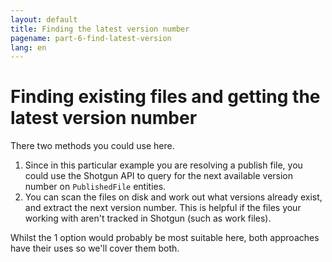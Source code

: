 ```yaml
---
layout: default
title: Finding the latest version number
pagename: part-6-find-latest-version
lang: en
---
```


# Finding existing files and getting the latest version number

There two methods you could use here. 

1. Since in this particular example you are resolving a publish file, you could use the Shotgun API to query for the
next available version number on `PublishedFile` entities.
2. You can scan the files on disk and work out what versions already exist, and extract the next version number. 
This is helpful if the files your working with aren't tracked in Shotgun (such as work files).

Whilst the 1 option would probably be most suitable here, both approaches have their uses so we'll cover them both.